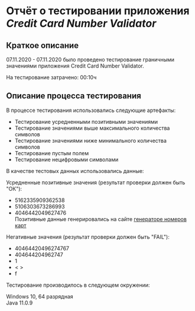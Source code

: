 # Отчёт о тестировании приложения *Credit Card Number Validator*

## Краткое описание

07.11.2020 - 07.11.2020 было проведено тестирование граничными значениями приложения Credit Card Number Validator.

На тестирование затрачено: 00:10ч

## Описание процесса тестирования

 В процессе тестирования использовались следующие артефакты:

* Тестирование усредненными позитивными значениями
* Тестирование значениями выше максимального количества символов
* Тестирование значениями ниже минимального количества символов
* Тестирование пустым полем
* Тестирование нецифровыми символами



В качестве тестовых данных использовались данные:

Усредненные позитивные значения (результат проверки должен быть "ОК"):
* 5162335909362538
* 5106303673286993
* 4046442049627476  
Позитивные данные генерировались на сайте [генераторе номеров карт](https://creditcardgenerator.in/credit-card-generator/India/Master-Card)


Негативные значения (результат проверки должен быть "FAIL"):
* 40464420496274767
* 404644204962747
* 1
* < >
* f


Тестирование производилось в следующем окружении:

Windows 10, 64 разрядная  
Java 11.0.9